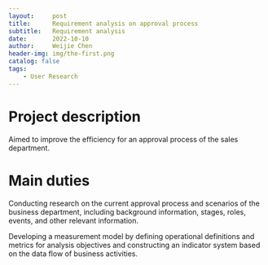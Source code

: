 ```yaml
---
layout:     post
title:      Requirement analysis on approval process
subtitle:   Requirement analysis
date:       2022-10-10
author:     Weijie Chen
header-img: img/the-first.png
catalog: false
tags:
    - User Research
---
```

# Project description

Aimed to improve the efficiency for an approval process of the sales department.

# Main duties

Conducting research on the current approval process and scenarios of the business department, including background information, stages, roles, events, and other relevant information.

Developing a measurement model by defining operational definitions and metrics for analysis objectives and constructing an indicator system based on the data flow of business activities.
